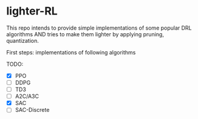 # lighter-RL

This repo intends to provide simple implementations of some popular DRL algorithms AND tries to make them lighter by applying pruning, quantization.

First steps: implementations of following algorithms

TODO:
- [x] PPO
- [ ] DDPG
- [ ] TD3
- [ ] A2C/A3C
- [x] SAC
- [ ] SAC-Discrete
